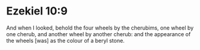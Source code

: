 # Ezekiel 10:9

And when I looked, behold the four wheels by the cherubims, one wheel by one cherub, and another wheel by another cherub: and the appearance of the wheels [was] as the colour of a beryl stone.